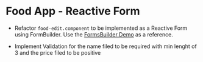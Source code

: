 # Food App - Reactive Form

- Refactor `food-edit.component` to be implemented as a Reactive Form using FormBuilder. Use the [FormsBuilder Demo](https://github.com/arambazamba/ng-dev/tree/main/Demos/07-Forms-Validation/forms-intro/src/app/demos/samples/forms-builder) as a reference.

- Implement Validation for the name filed to be required with min lenght of 3 and the price filed to be positive